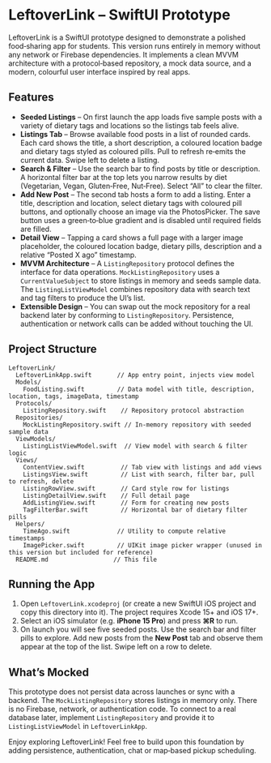 # LeftoverLink – SwiftUI Prototype

LeftoverLink is a SwiftUI prototype designed to demonstrate a polished food‑sharing app for students. This version runs entirely in memory without any network or Firebase dependencies. It implements a clean MVVM architecture with a protocol‑based repository, a mock data source, and a modern, colourful user interface inspired by real apps.

## Features

* **Seeded Listings** – On first launch the app loads five sample posts with a variety of dietary tags and locations so the listings tab feels alive.
* **Listings Tab** – Browse available food posts in a list of rounded cards. Each card shows the title, a short description, a coloured location badge and dietary tags styled as coloured pills. Pull to refresh re‑emits the current data. Swipe left to delete a listing.
* **Search & Filter** – Use the search bar to find posts by title or description. A horizontal filter bar at the top lets you narrow results by diet (Vegetarian, Vegan, Gluten‑Free, Nut‑Free). Select “All” to clear the filter.
* **Add New Post** – The second tab hosts a form to add a listing. Enter a title, description and location, select dietary tags with coloured pill buttons, and optionally choose an image via the PhotosPicker. The save button uses a green‑to‑blue gradient and is disabled until required fields are filled.
* **Detail View** – Tapping a card shows a full page with a larger image placeholder, the coloured location badge, dietary pills, description and a relative “Posted X ago” timestamp.
* **MVVM Architecture** – A `ListingRepository` protocol defines the interface for data operations. `MockListingRepository` uses a `CurrentValueSubject` to store listings in memory and seeds sample data. The `ListingListViewModel` combines repository data with search text and tag filters to produce the UI’s list.
* **Extensible Design** – You can swap out the mock repository for a real backend later by conforming to `ListingRepository`. Persistence, authentication or network calls can be added without touching the UI.

## Project Structure

```
LeftoverLink/
  LeftoverLinkApp.swift       // App entry point, injects view model
  Models/
    FoodListing.swift         // Data model with title, description, location, tags, imageData, timestamp
  Protocols/
    ListingRepository.swift    // Repository protocol abstraction
  Repositories/
    MockListingRepository.swift // In‑memory repository with seeded sample data
  ViewModels/
    ListingListViewModel.swift  // View model with search & filter logic
  Views/
    ContentView.swift          // Tab view with listings and add views
    ListingsView.swift         // List with search, filter bar, pull to refresh, delete
    ListingRowView.swift       // Card style row for listings
    ListingDetailView.swift    // Full detail page
    AddListingView.swift       // Form for creating new posts
    TagFilterBar.swift         // Horizontal bar of dietary filter pills
  Helpers/
    TimeAgo.swift             // Utility to compute relative timestamps
    ImagePicker.swift         // UIKit image picker wrapper (unused in this version but included for reference)
  README.md                  // This file
```

## Running the App

1. Open `LeftoverLink.xcodeproj` (or create a new SwiftUI iOS project and copy this directory into it). The project requires Xcode 15+ and iOS 17+.
2. Select an iOS simulator (e.g. **iPhone 15 Pro**) and press **⌘R** to run.
3. On launch you will see five seeded posts. Use the search bar and filter pills to explore. Add new posts from the **New Post** tab and observe them appear at the top of the list. Swipe left on a row to delete.

## What’s Mocked

This prototype does not persist data across launches or sync with a backend. The `MockListingRepository` stores listings in memory only. There is no Firebase, network, or authentication code. To connect to a real database later, implement `ListingRepository` and provide it to `ListingListViewModel` in `LeftoverLinkApp`.

Enjoy exploring LeftoverLink! Feel free to build upon this foundation by adding persistence, authentication, chat or map‑based pickup scheduling.
